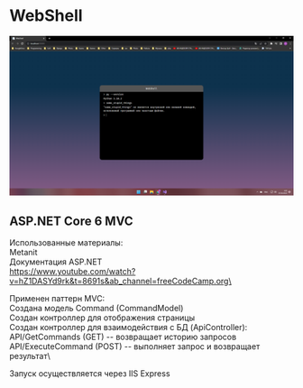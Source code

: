 # WebShell

![Screenshot](scr.jpg)

## ASP.NET Core 6 MVC

Использованные материалы:\
Metanit\
Документация ASP.NET\
https://www.youtube.com/watch?v=hZ1DASYd9rk&t=8691s&ab_channel=freeCodeCamp.org\

Применен паттерн MVC:\
Создана модель Command (CommandModel)\
Создан контроллер для отображения страницы\
Создан контроллер для взаимодействия с БД (ApiController):\
API/GetCommands (GET) -- возвращает историю запросов\
API/ExecuteCommand (POST) -- выполняет запрос и возвращает результат\

Запуск осуществляется через IIS Express

